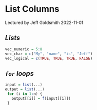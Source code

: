 List Columns
================
Lectured by Jeff Goldsmith
2022-11-01

## *Lists*

``` r
vec_numeric = 5:8
vec_char = c("My", "name", "is", "Jeff")
vec_logical = c(TRUE, TRUE, TRUE, FALSE)
```

## *`for` loops*

``` r
input = list(...)
output = list(...)
 for (i in 1:n) {
   output[[i]] = f(input[[i]])
 }
```
